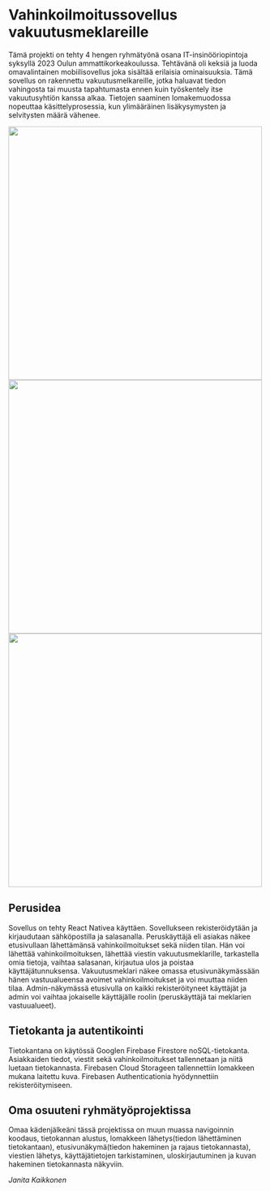 # Vahinkoilmoitussovellus vakuutusmeklareille
Tämä projekti on tehty 4 hengen ryhmätyönä osana IT-insinööriopintoja syksyllä 2023 Oulun ammattikorkeakoulussa. Tehtävänä oli keksiä ja luoda omavalintainen mobiilisovellus joka sisältää erilaisia ominaisuuksia. Tämä sovellus on rakennettu vakuutusmelkareille, jotka haluavat tiedon vahingosta tai muusta tapahtumasta ennen kuin työskentely itse vakuutusyhtiön kanssa alkaa. Tietojen saaminen lomakemuodossa nopeuttaa käsittelyprosessia, kun ylimääräinen lisäkysymysten ja selvitysten määrä vähenee.

<img src="https://github.com/saattaja/TVT22KMO-R5-Vakuutuspetos/assets/113536134/30b0a95b-b705-418c-b71f-493e185bf3e4" height="500">
<img src="https://github.com/saattaja/TVT22KMO-R5-Vakuutuspetos/assets/113536134/7a8a1a4e-8ca2-4f15-aded-ab2cd1daf369" height="500">
<img src="https://github.com/saattaja/TVT22KMO-R5-Vakuutuspetos/assets/113536134/56daea19-e7c6-4077-9d47-53f6c2d73fc3" height="500">

## Perusidea
Sovellus on tehty React Nativea käyttäen. Sovellukseen rekisteröidytään ja kirjaudutaan sähköpostilla ja salasanalla. Peruskäyttäjä eli asiakas näkee etusivullaan lähettämänsä vahinkoilmoitukset sekä niiden tilan. Hän voi lähettää vahinkoilmoituksen, lähettää viestin vakuutusmeklarille, tarkastella omia tietoja, vaihtaa salasanan, kirjautua ulos ja poistaa käyttäjätunnuksensa. Vakuutusmeklari näkee omassa etusivunäkymässään hänen vastuualueensa avoimet vahinkoilmoitukset ja voi muuttaa niiden tilaa. Admin-näkymässä etusivulla on kaikki rekisteröityneet käyttäjät ja admin voi vaihtaa jokaiselle käyttäjälle roolin (peruskäyttäjä tai meklarien vastuualueet).

## Tietokanta ja autentikointi
Tietokantana on käytössä Googlen Firebase Firestore noSQL-tietokanta. Asiakkaiden tiedot, viestit sekä vahinkoilmoitukset tallennetaan ja niitä luetaan tietokannasta. Firebasen Cloud Storageen tallennettiin lomakkeen mukana laitettu kuva. Firebasen Authenticationia hyödynnettiin rekisteröitymiseen.

## Oma osuuteni ryhmätyöprojektissa
Omaa kädenjälkeäni tässä projektissa on muun muassa navigoinnin koodaus, tietokannan alustus, lomakkeen lähetys(tiedon lähettäminen tietokantaan), etusivunäkymä(tiedon hakeminen ja rajaus tietokannasta), viestien lähetys, käyttäjätietojen tarkistaminen, uloskirjautuminen ja kuvan hakeminen tietokannasta näkyviin.

*Janita Kaikkonen*
